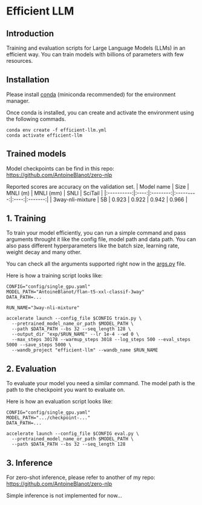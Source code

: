 # Efficient LLM

## Introduction

Training and evaluation scripts for Large Language Models (LLMs) in an efficient way. You can train models with billions of parameters with few resources.

## Installation
Please install [conda](https://conda.io/projects/conda/en/latest/user-guide/install/index.html) (miniconda recommended) for the environment manager.<br>

Once conda is installed, you can create and activate the environment using the following commads.

```
conda env create -f efficient-llm.yml
conda activate efficient-llm
```

## Trained models
Model checkpoints can be find in this repo: https://github.com/AntoineBlanot/zero-nlp

Reported scores are accuracy on the validation set.
| Model name | Size | MNLI (m) | MNLI (mm) | SNLI | SciTail |
|:----------:|:----:|:--------:|:---------:|:----:|:-------:|
| 3way-nli-mixture | 5B | 0.923 | 0.922 | 0.942 | 0.966 |

## 1. Training
To train your model efficiently, you can run a simple command and pass arguments throught it like the config file, model path and data path. You can also pass different hyperparameters like the batch size, learning rate, weight decay and many other.

You can check all the arguments supported right now in the [args.py](args.py) file.

Here is how a training script looks like:
```
CONFIG="config/single_gpu.yaml"
MODEL_PATH="AntoineBlanot/flan-t5-xxl-classif-3way"
DATA_PATH=...

RUN_NAME="3way-nli-mixture"

accelerate launch --config_file $CONFIG train.py \
  --pretrained_model_name_or_path $MODEL_PATH \
  --path $DATA_PATH --bs 32 --seq_length 128 \
  --output_dir "exp/$RUN_NAME" --lr 1e-4 --wd 0 \
  --max_steps 30178 --warmup_steps 3018 --log_steps 500 --eval_steps 5000 --save_steps 5000 \
  --wandb_project "efficient-llm" --wandb_name $RUN_NAME

```

## 2. Evaluation
To evaluate your model you need a similar command. The model path is the path to the checkpoint you want to evaluate on.

Here is how an evaluation script looks like:
```
CONFIG="config/single_gpu.yaml"
MODEL_PATH=".../checkpoint-..."
DATA_PATH=...

accelerate launch --config_file $CONFIG eval.py \
  --pretrained_model_name_or_path $MODEL_PATH \
  --path $DATA_PATH --bs 32 --seq_length 128

```

## 3. Inference
For zero-shot inference, please refer to another of my repo: https://github.com/AntoineBlanot/zero-nlp

Simple inference is not implemented for now...
